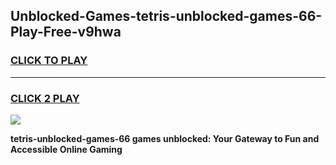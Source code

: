 
## Unblocked-Games-tetris-unblocked-games-66-Play-Free-v9hwa
<h3>
<a href="https://premium76.site?title=tetris-unblocked-games-66&ref=19M">CLICK TO PLAY</a></h3>
<hr>

<h3>
<a href="https://premium76.site?title=tetris-unblocked-games-66&ref=19M">CLICK 2 PLAY</a>
  
</h3>

<a href="https://premium76.site?title=tetris-unblocked-games-66&ref=19M"><img src="https://clearcache.store/games.png"></a>


**tetris-unblocked-games-66 games unblocked: Your Gateway to Fun and Accessible Online Gaming**
